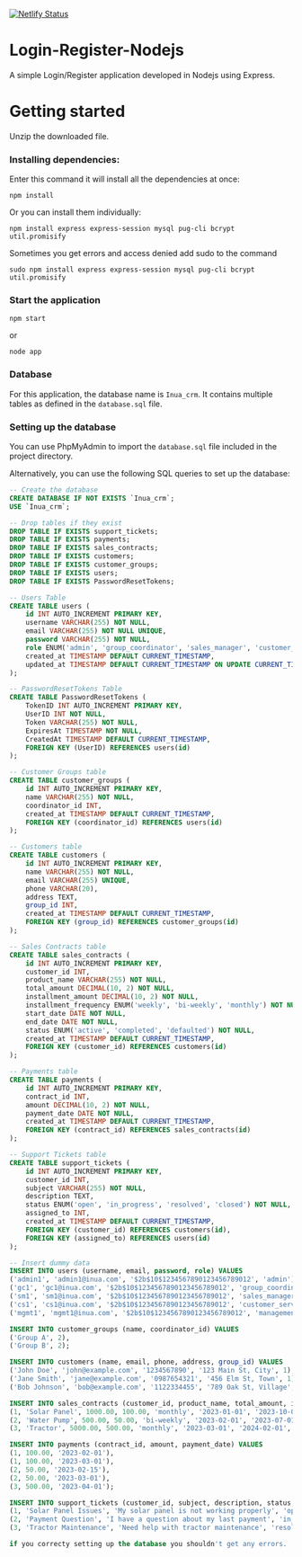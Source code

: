 
[![Netlify Status](https://api.netlify.com/api/v1/badges/7ec2ed37-d4a7-442b-a2f0-9a705dba80e0/deploy-status??branch=master)](https://app.netlify.com/sites/inuacrm/deploys)


# Login-Register-Nodejs
A simple Login/Register application developed in Nodejs using Express.

# Getting started
Unzip the downloaded file.

### Installing dependencies:
Enter this command it will install all the dependencies at once:

```
npm install
```
Or you can install them individually:

```
npm install express express-session mysql pug-cli bcrypt util.promisify
```

Sometimes you get errors and access denied add sudo to the command

```
sudo npm install express express-session mysql pug-cli bcrypt util.promisify
```

### Start the application

```
npm start
```
or
```
node app
```
### Database

For this application, the database name is `Inua_crm`. It contains multiple tables as defined in the `database.sql` file.

### Setting up the database

You can use PhpMyAdmin to import the `database.sql` file included in the project directory.

Alternatively, you can use the following SQL queries to set up the database:

```sql
-- Create the database
CREATE DATABASE IF NOT EXISTS `Inua_crm`;
USE `Inua_crm`;

-- Drop tables if they exist
DROP TABLE IF EXISTS support_tickets;
DROP TABLE IF EXISTS payments;
DROP TABLE IF EXISTS sales_contracts;
DROP TABLE IF EXISTS customers;
DROP TABLE IF EXISTS customer_groups;
DROP TABLE IF EXISTS users;
DROP TABLE IF EXISTS PasswordResetTokens;

-- Users Table
CREATE TABLE users (
    id INT AUTO_INCREMENT PRIMARY KEY,
    username VARCHAR(255) NOT NULL,
    email VARCHAR(255) NOT NULL UNIQUE,
    password VARCHAR(255) NOT NULL,
    role ENUM('admin', 'group_coordinator', 'sales_manager', 'customer_service', 'management') NOT NULL,
    created_at TIMESTAMP DEFAULT CURRENT_TIMESTAMP,
    updated_at TIMESTAMP DEFAULT CURRENT_TIMESTAMP ON UPDATE CURRENT_TIMESTAMP
);

-- PasswordResetTokens Table
CREATE TABLE PasswordResetTokens (
    TokenID INT AUTO_INCREMENT PRIMARY KEY,
    UserID INT NOT NULL,
    Token VARCHAR(255) NOT NULL,
    ExpiresAt TIMESTAMP NOT NULL,
    CreatedAt TIMESTAMP DEFAULT CURRENT_TIMESTAMP,
    FOREIGN KEY (UserID) REFERENCES users(id)
);

-- Customer Groups table
CREATE TABLE customer_groups (
    id INT AUTO_INCREMENT PRIMARY KEY,
    name VARCHAR(255) NOT NULL,
    coordinator_id INT,
    created_at TIMESTAMP DEFAULT CURRENT_TIMESTAMP,
    FOREIGN KEY (coordinator_id) REFERENCES users(id)
);

-- Customers table
CREATE TABLE customers (
    id INT AUTO_INCREMENT PRIMARY KEY,
    name VARCHAR(255) NOT NULL,
    email VARCHAR(255) UNIQUE,
    phone VARCHAR(20),
    address TEXT,
    group_id INT,
    created_at TIMESTAMP DEFAULT CURRENT_TIMESTAMP,
    FOREIGN KEY (group_id) REFERENCES customer_groups(id)
);

-- Sales Contracts table
CREATE TABLE sales_contracts (
    id INT AUTO_INCREMENT PRIMARY KEY,
    customer_id INT,
    product_name VARCHAR(255) NOT NULL,
    total_amount DECIMAL(10, 2) NOT NULL,
    installment_amount DECIMAL(10, 2) NOT NULL,
    installment_frequency ENUM('weekly', 'bi-weekly', 'monthly') NOT NULL,
    start_date DATE NOT NULL,
    end_date DATE NOT NULL,
    status ENUM('active', 'completed', 'defaulted') NOT NULL,
    created_at TIMESTAMP DEFAULT CURRENT_TIMESTAMP,
    FOREIGN KEY (customer_id) REFERENCES customers(id)
);

-- Payments table
CREATE TABLE payments (
    id INT AUTO_INCREMENT PRIMARY KEY,
    contract_id INT,
    amount DECIMAL(10, 2) NOT NULL,
    payment_date DATE NOT NULL,
    created_at TIMESTAMP DEFAULT CURRENT_TIMESTAMP,
    FOREIGN KEY (contract_id) REFERENCES sales_contracts(id)
);

-- Support Tickets table
CREATE TABLE support_tickets (
    id INT AUTO_INCREMENT PRIMARY KEY,
    customer_id INT,
    subject VARCHAR(255) NOT NULL,
    description TEXT,
    status ENUM('open', 'in_progress', 'resolved', 'closed') NOT NULL,
    assigned_to INT,
    created_at TIMESTAMP DEFAULT CURRENT_TIMESTAMP,
    FOREIGN KEY (customer_id) REFERENCES customers(id),
    FOREIGN KEY (assigned_to) REFERENCES users(id)
);

-- Insert dummy data
INSERT INTO users (username, email, password, role) VALUES
('admin1', 'admin1@inua.com', '$2b$10$1234567890123456789012', 'admin'),
('gc1', 'gc1@inua.com', '$2b$10$1234567890123456789012', 'group_coordinator'),
('sm1', 'sm1@inua.com', '$2b$10$1234567890123456789012', 'sales_manager'),
('cs1', 'cs1@inua.com', '$2b$10$1234567890123456789012', 'customer_service'),
('mgmt1', 'mgmt1@inua.com', '$2b$10$1234567890123456789012', 'management');

INSERT INTO customer_groups (name, coordinator_id) VALUES
('Group A', 2),
('Group B', 2);

INSERT INTO customers (name, email, phone, address, group_id) VALUES
('John Doe', 'john@example.com', '1234567890', '123 Main St, City', 1),
('Jane Smith', 'jane@example.com', '0987654321', '456 Elm St, Town', 1),
('Bob Johnson', 'bob@example.com', '1122334455', '789 Oak St, Village', 2);

INSERT INTO sales_contracts (customer_id, product_name, total_amount, installment_amount, installment_frequency, start_date, end_date, status) VALUES
(1, 'Solar Panel', 1000.00, 100.00, 'monthly', '2023-01-01', '2023-10-01', 'active'),
(2, 'Water Pump', 500.00, 50.00, 'bi-weekly', '2023-02-01', '2023-07-01', 'active'),
(3, 'Tractor', 5000.00, 500.00, 'monthly', '2023-03-01', '2024-02-01', 'active');

INSERT INTO payments (contract_id, amount, payment_date) VALUES
(1, 100.00, '2023-02-01'),
(1, 100.00, '2023-03-01'),
(2, 50.00, '2023-02-15'),
(2, 50.00, '2023-03-01'),
(3, 500.00, '2023-04-01');

INSERT INTO support_tickets (customer_id, subject, description, status, assigned_to) VALUES
(1, 'Solar Panel Issues', 'My solar panel is not working properly', 'open', 4),
(2, 'Payment Question', 'I have a question about my last payment', 'in_progress', 4),
(3, 'Tractor Maintenance', 'Need help with tractor maintenance', 'resolved', 4);

if you correcty setting up the database you shouldn't get any errors.
